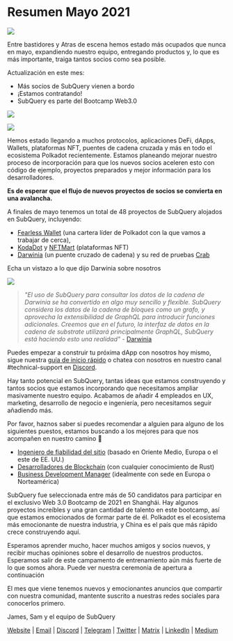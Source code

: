# Resumen Mayo 2021

![](https://miro.medium.com/max/1400/1*5E_eIJBTvHI7W24ib_Syvw.png)

Entre bastidores y Atras de escena hemos estado más ocupados que nunca en mayo, expandiendo nuestro equipo, entregando productos y, lo que es más importante, traiga tantos socios como sea posible.

Actualización en este mes:

- Más socios de SubQuery vienen a bordo
- ¡Estamos contratando!
- SubQuery es parte del Bootcamp Web3.0

![](https://miro.medium.com/freeze/max/60/1*bFOaBnLZUfhRxiQa7fjbwA.gif?q=20)

![](https://miro.medium.com/max/640/1*bFOaBnLZUfhRxiQa7fjbwA.gif)

Hemos estado llegando a muchos protocolos, aplicaciones DeFi, dApps, Wallets, plataformas NFT, puentes de cadena cruzada y más en todo el ecosistema Polkadot recientemente. Estamos planeando mejorar nuestro proceso de incorporación para que los nuevos socios aceleren esto con código de ejemplo, proyectos preparados y mejor información para los desarrolladores.

**Es de esperar que el flujo de nuevos proyectos de socios se convierta en una avalancha.**

A finales de mayo tenemos un total de 48 proyectos de SubQuery alojados en SubQuery, incluyendo:

- [Fearless Wallet](https://fearlesswallet.io/) (una cartera líder de Polkadot con la que vamos a trabajar de cerca),
- [KodaDot](https://kodadot.xyz/) y [NFTMart](https://www.nftmart.io/) (plataformas NFT)
- [Darwinia](https://explorer.subquery.network/subquery/darwinia-network/darwinia) (un puente cruzado de cadena) y su red de pruebas [Crab](https://explorer.subquery.network/subquery/wuminzhe/crab)

Echa un vistazo a lo que dijo Darwinia sobre nosotros

![](https://miro.medium.com/max/1400/0*Bc8P3mcH6rz-KtT0)

> _"El uso de SubQuery para consultar los datos de la cadena de Darwinia se ha convertido en algo muy sencillo y flexible. SubQuery considera los datos de la cadena de bloques como un grafo, y aprovecha la extensibilidad de GraphQL para introducir funciones adicionales. Creemos que en el futuro, la interfaz de datos en la cadena de substrate utilizará principalmente GraphQL, SubQuery está haciendo esto una realidad"_ - [Darwinia](../customer_announcements/20210528-Darwinias-Network-Data-is-Now-Available-for-Free-on-SubQuery.md)

Puedes empezar a construir tu próxima dApp con nosotros hoy mismo, sigue nuestra [guía de inicio rápido](https://doc.subquery.network/quickstart.html) o chatea con nosotros en nuestro canal #technical-support en [Discord](https://discord.com/invite/78zg8aBSMG).

Hay tanto potencial en SubQuery, tantas ideas que estamos construyendo y tantos socios que estamos incorporando que necesitamos ampliar masivamente nuestro equipo. Acabamos de añadir 4 empleados en UX, marketing, desarrollo de negocio e ingeniería, pero necesitamos seguir añadiendo más.

Por favor, haznos saber si puedes recomendar a alguien para alguno de los siguientes puestos, estamos buscando a los mejores para que nos acompañen en nuestro camino 🚀

- [Ingeniero de fiabilidad del sitio](https://dash.recooty.com/openings/details/e44cf9762b402f5d8b5bc36f60304a15) (basado en Oriente Medio, Europa o el este de EE. UU.)
- [Desarrolladores de Blockchain](https://dash.recooty.com/openings/details/9578a63fbe545bd82cc5bbe749636af1) (con cualquier conocimiento de Rust)
- [Business Development Manager](https://rcty.co/3coJPrV) (idealmente con sede en Europa o Norteamérica)

SubQuery fue seleccionada entre más de 50 candidatos para participar en el exclusivo Web 3.0 Bootcamp de 2021 en Shanghái. Hay algunos proyectos increíbles y una gran cantidad de talento en este bootcamp, así que estamos emocionados de formar parte de él. Polkadot es el ecosistema más emocionante de nuestra industria, y China es el país que más rápido crece construyendo aquí.

Esperamos aprender mucho, hacer muchos amigos y socios nuevos, y recibir muchas opiniones sobre el desarrollo de nuestros productos. Esperamos salir de este campamento de entrenamiento aún más fuerte de lo que somos ahora. Puede ver nuestra ceremonia de apertura a continuación

El mes que viene tenemos nuevos y emocionantes anuncios que compartir con nuestra comunidad, mantente suscrito a nuestras redes sociales para conocerlos primero.

James, Sam y el equipo de SubQuery

[Website](https://subquery.network/) | [Email](mailto:hello@subquery.network) | [Discord](https://discord.com/invite/78zg8aBSMG) | [Telegram](https://t.me/subquerynetwork) | [Twitter](https://twitter.com/subquerynetwork) | [Matrix](https://matrix.to/#/#subquery:matrix.org) | [LinkedIn](https://www.linkedin.com/company/subquery) | [Medium](https://subquery.medium.com/)
